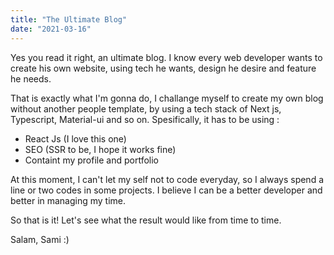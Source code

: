 ```yaml
---
title: "The Ultimate Blog"
date: "2021-03-16"
---
```


Yes you read it right, an ultimate blog. I know every web developer wants to create his own website, using tech he wants, design he desire and feature he needs.

That is exactly what I'm gonna do, I challange myself to create my own blog without another people template, by using a tech stack of Next js, Typescript, Material-ui and so on. Spesifically, it has to be using :

- React Js (I love this one)
- SEO (SSR to be, I hope it works fine)
- Containt my profile and portfolio

At this moment, I can't let my self not to code everyday, so I always spend a line or two codes in some projects. I believe I can be a better developer and better in managing my time.

So that is it! Let's see what the result would like from time to time.

Salam, Sami :)
